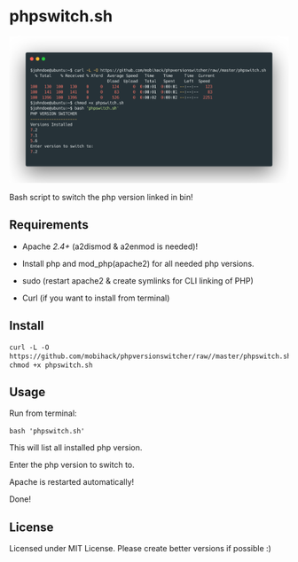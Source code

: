 # phpswitch.sh

![phpswitch.sh banner](./docs/phpswitch.sh.png?v=2)

Bash script to switch the php version linked in bin!

## Requirements

 - Apache *2.4+* (a2dismod & a2enmod is needed)!

 - Install php and mod_php(apache2) for all needed php versions.

 - sudo (restart apache2 & create symlinks for CLI linking of PHP)
 
 - Curl (if you want to install from terminal)

## Install

```
curl -L -O https://github.com/mobihack/phpversionswitcher/raw//master/phpswitch.sh
chmod +x phpswitch.sh
```

## Usage
Run from terminal:

`bash 'phpswitch.sh'`

This will list all installed php version.

Enter the php version to switch to.

Apache is restarted automatically!

Done!

## License
Licensed under MIT License. Please create better versions if possible :)
